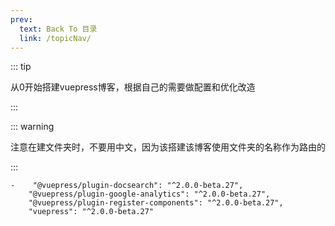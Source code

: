 ```yaml
---
prev:
  text: Back To 目录
  link: /topicNav/
---
```




::: tip 

从0开始搭建vuepress博客，根据自己的需要做配置和优化改造

:::



::: warning

注意在建文件夹时，不要用中文，因为该搭建该博客使用文件夹的名称作为路由的

:::





```
-    "@vuepress/plugin-docsearch": "^2.0.0-beta.27",
    "@vuepress/plugin-google-analytics": "^2.0.0-beta.27",
    "@vuepress/plugin-register-components": "^2.0.0-beta.27",
    "vuepress": "^2.0.0-beta.27"
```

